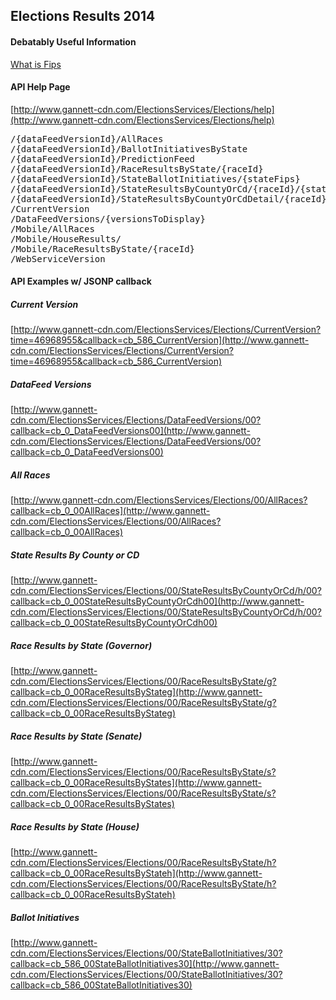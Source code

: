 Elections Results 2014
----

#### Debatably Useful Information
[What is Fips](http://en.wikipedia.org/wiki/Federal_Information_Processing_Standards)



#### API Help Page
[http://www.gannett-cdn.com/ElectionsServices/Elections/help](http://www.gannett-cdn.com/ElectionsServices/Elections/help)
<pre>
/{dataFeedVersionId}/AllRaces
/{dataFeedVersionId}/BallotInitiativesByState
/{dataFeedVersionId}/PredictionFeed
/{dataFeedVersionId}/RaceResultsByState/{raceId}
/{dataFeedVersionId}/StateBallotInitiatives/{stateFips}
/{dataFeedVersionId}/StateResultsByCountyOrCd/{raceId}/{stateFips}
/{dataFeedVersionId}/StateResultsByCountyOrCdDetail/{raceId}/{stateFips}
/CurrentVersion
/DataFeedVersions/{versionsToDisplay}
/Mobile/AllRaces
/Mobile/HouseResults/
/Mobile/RaceResultsByState/{raceId}
/WebServiceVersion
</pre>  




#### API Examples w/ JSONP callback



##### Current Version
[http://www.gannett-cdn.com/ElectionsServices/Elections/CurrentVersion?time=46968955&callback=cb_586_CurrentVersion](http://www.gannett-cdn.com/ElectionsServices/Elections/CurrentVersion?time=46968955&callback=cb_586_CurrentVersion)


##### DataFeed Versions
[http://www.gannett-cdn.com/ElectionsServices/Elections/DataFeedVersions/00?callback=cb_0_DataFeedVersions00](http://www.gannett-cdn.com/ElectionsServices/Elections/DataFeedVersions/00?callback=cb_0_DataFeedVersions00)


##### All Races
[http://www.gannett-cdn.com/ElectionsServices/Elections/00/AllRaces?callback=cb_0_00AllRaces](http://www.gannett-cdn.com/ElectionsServices/Elections/00/AllRaces?callback=cb_0_00AllRaces)


##### State Results By County or CD
[http://www.gannett-cdn.com/ElectionsServices/Elections/00/StateResultsByCountyOrCd/h/00?callback=cb_0_00StateResultsByCountyOrCdh00](http://www.gannett-cdn.com/ElectionsServices/Elections/00/StateResultsByCountyOrCd/h/00?callback=cb_0_00StateResultsByCountyOrCdh00)


##### Race Results by State (Governor)
[http://www.gannett-cdn.com/ElectionsServices/Elections/00/RaceResultsByState/g?callback=cb_0_00RaceResultsByStateg](http://www.gannett-cdn.com/ElectionsServices/Elections/00/RaceResultsByState/g?callback=cb_0_00RaceResultsByStateg)


##### Race Results by State (Senate)
[http://www.gannett-cdn.com/ElectionsServices/Elections/00/RaceResultsByState/s?callback=cb_0_00RaceResultsByStates](http://www.gannett-cdn.com/ElectionsServices/Elections/00/RaceResultsByState/s?callback=cb_0_00RaceResultsByStates)

##### Race Results by State (House)
[http://www.gannett-cdn.com/ElectionsServices/Elections/00/RaceResultsByState/h?callback=cb_0_00RaceResultsByStateh](http://www.gannett-cdn.com/ElectionsServices/Elections/00/RaceResultsByState/h?callback=cb_0_00RaceResultsByStateh)


##### Ballot Initiatives
[http://www.gannett-cdn.com/ElectionsServices/Elections/00/StateBallotInitiatives/30?callback=cb_586_00StateBallotInitiatives30](http://www.gannett-cdn.com/ElectionsServices/Elections/00/StateBallotInitiatives/30?callback=cb_586_00StateBallotInitiatives30)



